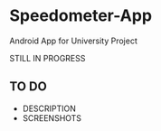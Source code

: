 # Speedometer-App
<p>Android App for University Project</p>
<p>STILL IN PROGRESS</p>

## TO DO
- DESCRIPTION
- SCREENSHOTS
